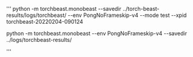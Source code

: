 '''
python -m torchbeast.monobeast --savedir ../torch-beast-results/logs/torchbeast/  --env PongNoFrameskip-v4 --mode test --xpid torchbeast-20220204-090124

python -m torchbeast.monobeast --env PongNoFrameskip-v4 --savedir ../logs/torchbeast-results/

'''